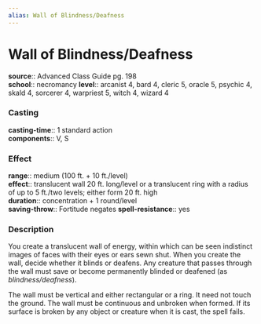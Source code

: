 ```yaml
---
alias: Wall of Blindness/Deafness
---
```


# Wall of Blindness/Deafness 

**source**:: Advanced Class Guide pg. 198  
**school**:: necromancy
**level**:: arcanist 4, bard 4, cleric 5, oracle 5, psychic 4, skald 4, sorcerer 4, warpriest 5, witch 4, wizard 4

### Casting 

**casting-time**:: 1 standard action  
**components**:: V, S

### Effect 

**range**:: medium (100 ft. + 10 ft./level)  
**effect**:: translucent wall 20 ft. long/level or a translucent ring with a radius of up to 5 ft./two levels; either form 20 ft. high  
**duration**:: concentration + 1 round/level  
**saving-throw**:: Fortitude negates
**spell-resistance**:: yes

### Description 

You create a translucent wall of energy, within which can be seen indistinct images of faces with their eyes or ears sewn shut. When you create the wall, decide whether it blinds or deafens. Any creature that passes through the wall must save or become permanently blinded or deafened (as *blindness/deafness*).  
  
The wall must be vertical and either rectangular or a ring. It need not touch the ground. The wall must be continuous and unbroken when formed. If its surface is broken by any object or creature when it is cast, the spell fails.

